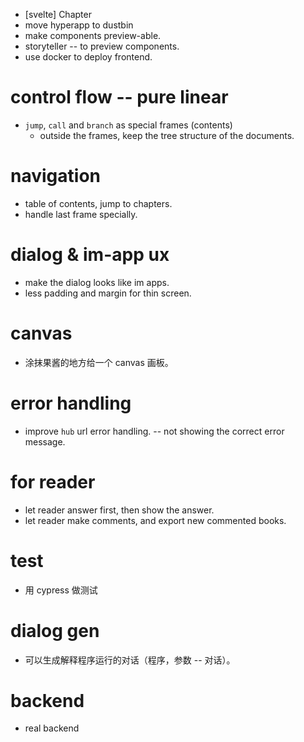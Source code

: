 - [svelte] Chapter
- move hyperapp to dustbin
- make components preview-able.
- storyteller -- to preview components.
- use docker to deploy frontend.
# control flow -- pure linear
- `jump`, `call` and `branch` as special frames (contents)
  - outside the frames, keep the tree structure of the documents.
# navigation
- table of contents, jump to chapters.
- handle last frame specially.
# dialog & im-app ux
- make the dialog looks like im apps.
- less padding and margin for thin screen.
# canvas
- 涂抹果酱的地方给一个 canvas 画板。
# error handling
- improve `hub` url error handling. -- not showing the correct error message.
# for reader
- let reader answer first, then show the answer.
- let reader make comments, and export new commented books.
# test
- 用 cypress 做测试
# dialog gen
- 可以生成解释程序运行的对话（程序，参数 -- 对话）。
# backend
- real backend
